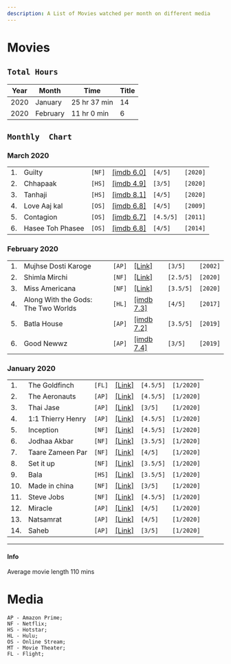 ```yaml
---
description: A List of Movies watched per month on different media
---
```

# Movies

## `Total Hours` 
| Year  | Month | Time | Title |
|---|---|---|---|
| 2020  | January | 25 hr 37 min  | 14 |
| 2020  | February | 11 hr 0 min  | 6 |

## `Monthly  Chart`
### March 2020
|   |   |   |   |   |   |
|---|---|---|---|---|---|
|1. | Guilty |`[NF]`|[[imdb 6.0]](https://www.imdb.com/title/tt10062614/)|`[4/5]`|`[2020]`|
|2. | Chhapaak |`[HS]`|[[imdb 4.9]](https://www.imdb.com/title/tt9614460/)|`[3/5]`|`[2020]`|
|3. | Tanhaji |`[HS]`|[[imdb 8.1]](https://www.imdb.com/title/tt8108274/)|`[4/5]`|`[2020]`|
|4. | Love Aaj kal |`[OS]`|[[imdb 6.8]](https://www.imdb.com/title/tt1275863/)|`[4/5]`|`[2009]`|
|5. | Contagion |`[OS]`|[[imdb 6.7]](https://www.imdb.com/title/tt1598778/)|`[4.5/5]`|`[2011]`|
|6. | Hasee Toh Phasee |`[OS]`|[[imdb 6.8]](https://www.imdb.com/title/tt3173910/)|`[4/5]`|`[2014]`|

### February 2020
|   |   |   |   |   |   |
|---|---|---|---|---|---|
|1. | Mujhse Dosti Karoge|`[AP]`|[[Link]](https://www.imdb.com/title/tt0272736/)|`[3/5]`|`[2002]`|
|2. | Shimla Mirchi|`[NF]`|[[Link]](https://www.imdb.com/title/tt4486148/)|`[2.5/5]`|`[2020]`|
|3. | Miss Americana|`[NF]`|[[Link]](https://www.imdb.com/title/tt11388580/)|`[3.5/5]`|`[2020]`|
|4. | Along With the Gods: The Two Worlds|`[HL]`|[[imdb 7.3]](https://www.imdb.com/title/tt7160070/)|`[4/5]`|`[2017]`|
|5.| Batla House|`[AP]`|[[imdb 7.2]](https://www.imdb.com/title/tt8869978/)|`[3.5/5]`|`[2019]`|
|6.| Good Newwz|`[AP]`|[[imdb 7.4]](https://www.imdb.com/title/tt8504014/)|`[3/5]`|`[2019]`|


### January 2020
|   |   |   |   |   |   |
|---|---|---|---|---|---|
|1. | The Goldfinch|```[FL]```|[[Link]](https://www.imdb.com/title/tt3864056)|```[4.5/5]```|```[1/2020]```|
|2. | The Aeronauts|```[AP]```|[[Link]](https://www.imdb.com/title/tt6141246/)|```[4.5/5]```|```[1/2020]```|
|3. | Thai Jase|```[AP]```|[[Link]](https://www.imdb.com/title/tt5545568/)|```[3/5]```|```[1/2020]```|
|4. | 1:1 Thierry Henry|```[AP]```|[[Link]](https://www.imdb.com/title/tt2616068/)|```[4.5/5]```|```[1/2020]```|
|5. | Inception|```[NF]```|[[Link]](https://www.imdb.com/title/tt1375666/)|```[4.5/5]```|```[1/2020]```|
|6. | Jodhaa Akbar|```[NF]```|[[Link]](https://www.imdb.com/title/tt0449994/)|```[3.5/5]```|```[1/2020]```|
|7. | Taare Zameen Par|```[NF]```|[[Link]](https://www.imdb.com/title/tt0986264/)|```[4/5]```|```[1/2020]```|
|8. | Set it up|```[NF]```|[[Link]](https://www.imdb.com/title/tt5304992/)|```[3.5/5]```|```[1/2020]```|
|9. | Bala|```[HS]```|[[Link]](https://www.imdb.com/title/tt9420648/)|```[3.5/5]```|```[1/2020]```|
|10.| Made in china|```[NF]```|[[Link]](https://www.imdb.com/title/tt8983180/)|```[3/5]```|```[1/2020]```|
|11.| Steve Jobs|```[NF]```|[[Link]](https://www.imdb.com/title/tt2080374/)|```[4.5/5]```|```[1/2020]```|
|12.| Miracle|```[AP]```|[[Link]](https://www.imdb.com/title/tt0349825/)|```[4/5]```|```[1/2020]```|
|13.| Natsamrat|```[AP]```|[[Link]](https://www.imdb.com/title/tt10428316/)|```[4/5]```|```[1/2020]```|
|14.| Saheb|```[AP]```|[[Link]](https://www.imdb.com/title/tt9531094/)|```[3/5]```|```[1/2020]```|

---
#### Info
Average movie length 110 mins

<!-- Template 
| | Name|`[]`|[[]]()|`[/5]`|`[/]`|
-->

# Media
```
AP - Amazon Prime;
NF - Netflix;
HS - Hotstar;
HL - Hulu;
OS - Online Stream;
MT - Movie Theater;
FL - Flight;
```

